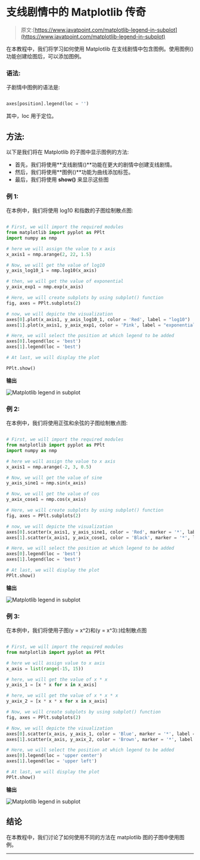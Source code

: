 # 支线剧情中的 Matplotlib 传奇

> 原文:[https://www.javatpoint.com/matplotlib-legend-in-subplot](https://www.javatpoint.com/matplotlib-legend-in-subplot)

在本教程中，我们将学习如何使用 Matplotlib 在支线剧情中包含图例。使用图例()功能创建绘图后，可以添加图例。

### 语法:

子剧情中图例的语法是:

```py

axes[position].legend(loc = '')

```

其中，loc 用于定位。

## 方法:

以下是我们将在 Matplotlib 的子图中显示图例的方法:

*   首先，我们将使用**支线剧情()**功能在更大的剧情中创建支线剧情。
*   然后，我们将使用**图例()**功能为曲线添加标签。
*   最后，我们将使用 **show()** 来显示这些图

### 例 1:

在本例中，我们将使用 log10 和指数的子图绘制散点图:

```py

# First, we will import the required modules
from matplotlib import pyplot as PPlt
import numpy as nmp

# here we will assign the value to x axis
x_axis1 = nmp.arange(2, 22, 1.5)

# Now, we will get the value of log10
y_axis_log10_1 = nmp.log10(x_axis)

# then, we will get the value of exponential
y_axix_exp1 = nmp.exp(x_axis)

# Here, we will create subplots by using subplot() function
fig, axes = PPlt.subplots(2)

# now, we will depicte the visualization
axes[0].plot(x_axis1, y_axis_log10_1, color = 'Red', label = "log10")
axes[1].plot(x_axis1, y_axix_exp1, color = 'Pink', label = "exponential")

# Here, we will select the position at which legend to be added
axes[0].legend(loc = 'best')
axes[1].legend(loc = 'best')

# At last, we will display the plot

PPlt.show()

```

**输出**

![Matplotlib legend in subplot](img/7d2dd6a96340e663e9b576ea8a35930f.png)

### 例 2:

在本例中，我们将使用正弦和余弦的子图绘制散点图:

```py

# First, we will import the required modules
from matplotlib import pyplot as PPlt
import numpy as nmp

# here we will assign the value to x axis
x_axis1 = nmp.arange(-2, 3, 0.5)

# Now, we will get the value of sine
y_axis_sine1 = nmp.sin(x_axis)

# Now, we will get the value of cos
y_axix_cose1 = nmp.cos(x_axis)

# Here, we will create subplots by using subplot() function
fig, axes = PPlt.subplots(2)

# now, we will depicte the visualization
axes[0].scatter(x_axis1, y_axis_sine1, color = 'Red', marker = '*', label = "sine")
axes[1].scatter(x_axis1, y_axix_cose1, color = 'Black', marker = '*', label = "cos")

# Here, we will select the position at which legend to be added
axes[0].legend(loc = 'best')
axes[1].legend(loc = 'best')

# At last, we will display the plot
PPlt.show()

```

**输出**

![Matplotlib legend in subplot](img/0486e2eb406411fc1bc8c134567a8433.png)

### 例 3:

在本例中，我们将使用子图(y = x^2)和(y = x^3):)绘制散点图

```py

# First, we will import the required modules
from matplotlib import pyplot as PPlt

# here we will assign value to x axis
x_axis = list(range(-15, 15))

# here, we will get the value of x * x
y_axis_1 = [x * x for x in x_axis]

# here, we will get the value of x * x * x
y_axix_2 = [x * x * x for x in x_axis]

# Now, we will create subplots by using subplot() function
fig, axes = PPlt.subplots(2)

# Now, we will depicte the visualization
axes[0].scatter(x_axis, y_axis_1, color = 'Blue', marker = '*', label = "y = x ^ 2")
axes[1].scatter(x_axis, y_axix_2, color = 'Brown', marker = '*', label = "y = x ^ 3")

# Here, we will select the position at which legend to be added
axes[0].legend(loc = 'upper center')
axes[1].legend(loc = 'upper left')

# At last, we will display the plot
PPlt.show()

```

**输出**

![Matplotlib legend in subplot](img/94b7816b6f52add1b1d2b71af147c8e4.png)

## 结论

在本教程中，我们讨论了如何使用不同的方法在 matplotlib 图的子图中使用图例。

* * *